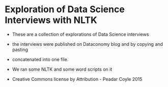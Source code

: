 # Exploration of Data Science Interviews with NLTK
* These are a collection of explorations of Data Science interviews 
* the interviews were published on Dataconomy blog and by copying and pasting
* concatenated into one file. 

* We ran some NLTK and some word scripts on it

* Creative Commons license by Attribution - Peadar Coyle 2015
